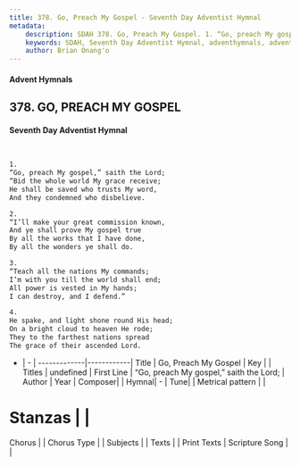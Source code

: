 ```yaml
---
title: 378. Go, Preach My Gospel - Seventh Day Adventist Hymnal
metadata:
    description: SDAH 378. Go, Preach My Gospel. 1. “Go, preach My gospel,” saith the Lord; “Bid the whole world My grace receive; He shall be saved who trusts My word, And they condemned who disbelieve.
    keywords: SDAH, Seventh Day Adventist Hymnal, adventhymnals, advent hymnals, Go, Preach My Gospel, “Go, preach My gospel,” saith the Lord; 
    author: Brian Onang'o
---
```


#### Advent Hymnals
## 378. GO, PREACH MY GOSPEL
#### Seventh Day Adventist Hymnal

```txt


1.
“Go, preach My gospel,” saith the Lord;
“Bid the whole world My grace receive;
He shall be saved who trusts My word,
And they condemned who disbelieve.

2.
“I’ll make your great commission known,
And ye shall prove My gospel true
By all the works that I have done,
By all the wonders ye shall do.

3.
“Teach all the nations My commands;
I’m with you till the world shall end;
All power is vested in My hands;
I can destroy, and I defend.”

4.
He spake, and light shone round His head;
On a bright cloud to heaven He rode;
They to the farthest nations spread
The grace of their ascended Lord.


```

- |   -  |
-------------|------------|
Title | Go, Preach My Gospel |
Key |  |
Titles | undefined |
First Line | “Go, preach My gospel,” saith the Lord; |
Author | 
Year | 
Composer|  |
Hymnal|  - |
Tune|  |
Metrical pattern | |
# Stanzas |  |
Chorus |  |
Chorus Type |  |
Subjects |  |
Texts |  |
Print Texts | 
Scripture Song |  |
  

